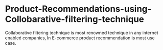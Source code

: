 # Product-Recommendations-using-Collobarative-filtering-technique
Collaborative filtering technique is most renowned technique in any internet enabled companies, In E-commerce product recommendation is most use case.
